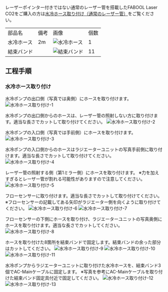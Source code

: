 レーザーポインター付きではない通常のレーザー管を搭載したFABOOL Laser CO2をご購入の方は[水冷ホース取り付け（通常のレーザー管）](/manual/fabool-laser-co2-ver4-cooling-pipe/)をご覧ください。
<table class="packing-list">
    <tbody>
        <tr>
            <td>部品名</td>
            <td>備考</td>
            <td class="packing-img">画像</td>
            <td>個数</td>
        </tr>
        <tr>
            <td>水冷ホース</td>
            <td>2m</td>
            <td><img src="./images/packing/026.jpg" alt="水冷ホース"></td>
            <td>1</td>
        </tr>
        <tr>
            <td>結束バンド</td>
            <td></td>
            <td><img src="./images/packing/038.jpg" alt="結束バンド"></td>
            <td>11</td>
        </tr>
    </tbody>
</table>

## 工程手順

### 水冷ホース取り付け
水冷ポンプの出口側（写真では奥側）にホースを取り付けます。
<img src="./images/23-1/001.jpg" alt="水冷ホース取り付け-1">

水冷ポンプの出口側からのホースは、レーザー管の照射しない方に取り付けます。適当な長さでカットして取り付けてください。
<img src="./images/23-1/002.jpg" alt="水冷ホース取り付け-2">

水冷ポンプの入口側（写真では手前側）にホースを取り付けます。
<img src="./images/23-1/003.jpg" alt="水冷ホース取り付け-3">

水冷ポンプの入口側からのホースはラジエーターユニットの写真手前側に取り付けます。適当な長さでカットして取り付けてください。
<img src="./images/23-1/004.jpg" alt="水冷ホース取り付け-4">

レーザー管の照射する側（第1ミラー側）にホースを取り付けます。
※力を加えすぎるとレーザー管が割れる可能性がありますので注意してください。
<img src="./images/23-1/005.jpg" alt="水冷ホース取り付け-5">

フローセンサーに取り付けます。適当な長さでカットして取り付けてください。
※フローセンサーの記載してある矢印がラジエーター側を向くように取り付けてください。
<img src="./images/23-1/006.jpg" alt="水冷ホース取り付け-6">
<img src="./images/23-1/007.jpg" alt="水冷ホース取り付け-7">

フローセンサーの下側にホースを取り付け、ラジエーターユニットの写真奥側にホースを取り付けます。適当な長さでカットしてください。
<img src="./images/23-1/008.jpg" alt="水冷ホース取り付け-8">

ホースを取り付けた8箇所を結束バンドで固定します。結束バンドの余った部分はカットしてください。
<img src="./images/23-1/009.jpg" alt="水冷ホース取り付け-9">
<img src="./images/23-1/010.jpg" alt="水冷ホース取り付け-10">
<img src="./images/23-1/011.jpg" alt="水冷ホース取り付け-11">

水冷ポンプからラジエーターユニットに取り付けた水冷ホースを、結束バンド3個でAC-Mainケーブルに固定します。
※写真を参考にAC-Mainケーブルを取り付けた結束バンド固定具付近で固定してください。
<img src="./images/23-1/012.jpg" alt="水冷ホース取り付け-12">
<img src="./images/23-1/013.jpg" alt="水冷ホース取り付け-13">
